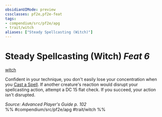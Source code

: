 ```yaml
---
obsidianUIMode: preview
cssclasses: pf2e,pf2e-feat
tags:
- compendium/src/pf2e/apg
- trait/witch
aliases: ["Steady Spellcasting (Witch)"]
---
```

# Steady Spellcasting (Witch)  *Feat 6*  
[witch](rules/traits/witch-apg.md "Witch Class Trait")  


Confident in your technique, you don't easily lose your concentration when you [Cast a Spell](rules/actions/cast-a-spell.md). If another creature's reaction would disrupt your spellcasting action, attempt a DC 15 flat check. If you succeed, your action isn't disrupted.

*Source: Advanced Player's Guide p. 102*  
%% #compendium/src/pf2e/apg #trait/witch %%